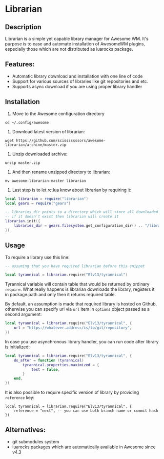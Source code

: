 # Librarian

## Description

Librarian is a simple yet capable library manager for Awesome WM. It's purpose
is to ease and automate installation of AwesomeWM plugins, especially those
which are not distributed as luarocks package.

## Features:

*  Automatic library download and installation with one line of code
*  Support for various sources of libraries like git repositories and etc.
*  Supports async download if you are using proper library handler

## Installation

1. Move to the Awesome configuration directory

```shellscript
cd ~/.config/awesome
```

1. Download latest version of librarian:

```shellscript
wget https://github.com/scisssssssors/awesome-librarian/archive/master.zip
```

1. Unzip downloaded archive:

```shellscript
unzip master.zip
```

1. And then rename unzipped directory to librarian:

```shellscript
mv awesome-librarian-master librarian
```

1. Last step is to let rc.lua know about librarian by requiring it:

```lua
local librarian = require("librarian")
local gears = require("gears")

-- libraries_dir points to a directory which will store all downloaded libraries
-- if it doesn't exist then librarian will create it
librarian.init({
    libraries_dir = gears.filesystem.get_configuration_dir() .. "/libraries/",
})
```

## Usage

To require a library use this line:

```lua
-- assuming that you have required librarian before this snippet

local tyrannical = librarian.require("Elv13/tyrannical")
```

Tyrannical variable will contain table that would be returned by ordinary
`require`. What really happens is librarian downloads the library, registers it
in package.path and only then it returns required table.

By default, an assumption is made that required library is hosted on Github,
otherwise you can specify url via `url` item in `options` object passed as a
second argument:

```lua
local tyrannical = librarian.require("Elv13/tyrannical", {
    url = "https://whatever.address/is/to/git/repository",
})
```

In case you use asynchronous library handler, you can run code after library is
initialized:

```lua
local tyrannical = librarian.require("Elv13/tyrannical", {
    do_after = function (tyrannical)
        tyrannical.properties.maximized = {
            test = false,
        }
    end,
})
```

It is also possible to require specific version of library by providing
`reference` key:

```
local tyrannical = librarian.require("Elv13/tyrannical", {
    reference = "next", -- you can use both branch name or commit hash
})
```

## Alternatives:

*  git submodules system
*  luarocks packages which are automatically available in Awesome since v4.3
